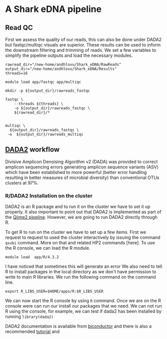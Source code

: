 # A Shark eDNA pipeline

## Read QC

First we assess the quality of our reads, this can also be done under DADA2 but fastqc/multiqc visuals are superior. These results can be used to inform the downstream filtering and trimming of reads. We set a few variables to simplify the pipeline outputs and load the necessary modules.

```
rawread_dir="/new-home/andhlovu/Shark_eDNA/RawReads"
output_dir="/new-home/andhlovu/Shark_eDNA/Results"
threads=16

module load app/fastqc app/multiqc

mkdir -p ${output_dir}/rawreads_fastqc

fastqc \
    --threads ${threads} \
    -o ${output_dir}/rawreads_fastqc \
    ${rawread_dir}/*


multiqc \
  ${output_dir}/rawreads_fastqc \
 -o  ${output_dir}/rawreads_multiqc

```

## [DADA2](https://bioconductor.org/packages/release/bioc/html/dada2.html) workflow


Divisive Amplicon Denoising Algorithm v2 (DADA) was provided to correct amplicon sequencing errors generating amplicon sequence variants (ASV) which have been established to more powerful (better error handling resulting in better measures of microbial diversity) than conventional OTUs clusters at 97\%.

### R/DADA2 Installation on the cluster

DADA2 is an R package and to run it on the cluster we have to set it up properly. It also important to point out that DADA2 is implemented as part of the [Qiime2 pipeline](https://docs.qiime2.org/2024.5/plugins/available/dada2/denoise-paired/). However, we are going to run DADA2 directly through R.

To get R to run on the cluster we have to set up a few items. First we request to request to used the cluster interactively by issuing the command ```qsubi``` command. More on that and related HP2 commands [here]. To use the R console, we can load the R module.

```
module load  app/R/4.3.2

```

I have noticed that sometimes this will generate an error 
We also need to tell R to install packages in the local directory as we don't have permission to write to main R libraries. We run the following command on the command line.

```
export R_LIBS_USER=$HOME/apps/R:$R_LIBS_USER

```

We can now start the R console by using ``` R ``` command. Once we are on the R console were can run our install our packages that we need. We can not run R using the console, for example, we can test if dada2 has been installed by running ``` library(dada2) ```

DADA2 documentation is available from [biconductor](https://bioconductor.org/packages/release/bioc/vignettes/dada2/inst/doc/dada2-intro.html)  and there is also a recommended [tutorial](https://benjjneb.github.io/dada2/tutorial.html) and  





